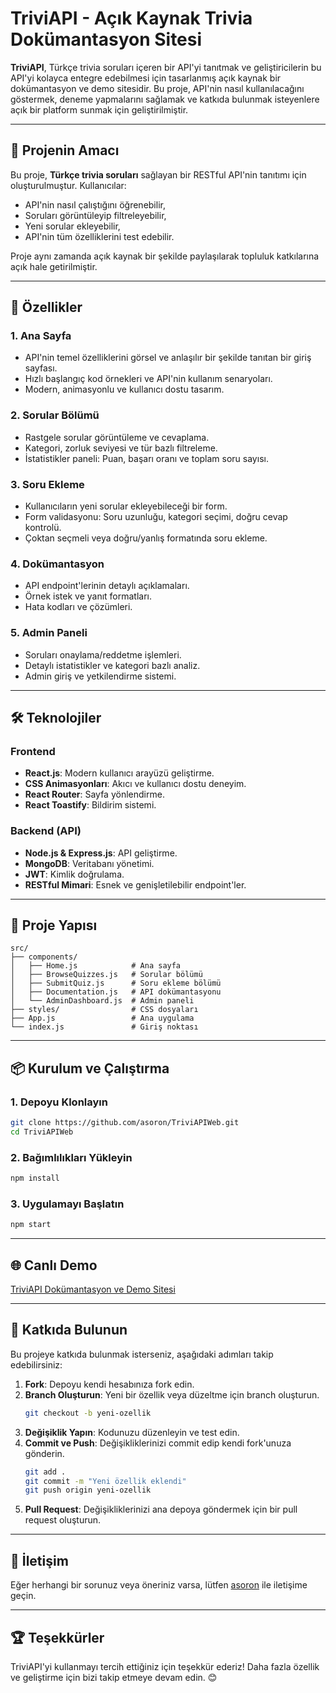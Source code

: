 # TriviAPI - Açık Kaynak Trivia Dokümantasyon Sitesi

**TriviAPI**, Türkçe trivia soruları içeren bir API'yi tanıtmak ve geliştiricilerin bu API'yi kolayca entegre edebilmesi için tasarlanmış açık kaynak bir dokümantasyon ve demo sitesidir. Bu proje, API'nin nasıl kullanılacağını göstermek, deneme yapmalarını sağlamak ve katkıda bulunmak isteyenlere açık bir platform sunmak için geliştirilmiştir.

---

## 📖 **Projenin Amacı**

Bu proje, **Türkçe trivia soruları** sağlayan bir RESTful API'nin tanıtımı için oluşturulmuştur. Kullanıcılar:
- API'nin nasıl çalıştığını öğrenebilir,
- Soruları görüntüleyip filtreleyebilir,
- Yeni sorular ekleyebilir,
- API'nin tüm özelliklerini test edebilir.

Proje aynı zamanda açık kaynak bir şekilde paylaşılarak topluluk katkılarına açık hale getirilmiştir.

---

## 🚀 **Özellikler**

### 1. **Ana Sayfa**
- API'nin temel özelliklerini görsel ve anlaşılır bir şekilde tanıtan bir giriş sayfası.
- Hızlı başlangıç kod örnekleri ve API'nin kullanım senaryoları.
- Modern, animasyonlu ve kullanıcı dostu tasarım.

### 2. **Sorular Bölümü**
- Rastgele sorular görüntüleme ve cevaplama.
- Kategori, zorluk seviyesi ve tür bazlı filtreleme.
- İstatistikler paneli: Puan, başarı oranı ve toplam soru sayısı.

### 3. **Soru Ekleme**
- Kullanıcıların yeni sorular ekleyebileceği bir form.
- Form validasyonu: Soru uzunluğu, kategori seçimi, doğru cevap kontrolü.
- Çoktan seçmeli veya doğru/yanlış formatında soru ekleme.

### 4. **Dokümantasyon**
- API endpoint'lerinin detaylı açıklamaları.
- Örnek istek ve yanıt formatları.
- Hata kodları ve çözümleri.

### 5. **Admin Paneli**
- Soruları onaylama/reddetme işlemleri.
- Detaylı istatistikler ve kategori bazlı analiz.
- Admin giriş ve yetkilendirme sistemi.

---

## 🛠️ **Teknolojiler**

### **Frontend**
- **React.js**: Modern kullanıcı arayüzü geliştirme.
- **CSS Animasyonları**: Akıcı ve kullanıcı dostu deneyim.
- **React Router**: Sayfa yönlendirme.
- **React Toastify**: Bildirim sistemi.

### **Backend (API)**
- **Node.js & Express.js**: API geliştirme.
- **MongoDB**: Veritabanı yönetimi.
- **JWT**: Kimlik doğrulama.
- **RESTful Mimari**: Esnek ve genişletilebilir endpoint'ler.

---

## 📂 **Proje Yapısı**

```
src/
├── components/
│   ├── Home.js            # Ana sayfa
│   ├── BrowseQuizzes.js   # Sorular bölümü
│   ├── SubmitQuiz.js      # Soru ekleme bölümü
│   ├── Documentation.js   # API dokümantasyonu
│   └── AdminDashboard.js  # Admin paneli
├── styles/                # CSS dosyaları
├── App.js                 # Ana uygulama
└── index.js               # Giriş noktası
```

---

## 📦 **Kurulum ve Çalıştırma**

### 1. **Depoyu Klonlayın**
```bash
git clone https://github.com/asoron/TriviAPIWeb.git
cd TriviAPIWeb
```

### 2. **Bağımlılıkları Yükleyin**
```bash
npm install
```

### 3. **Uygulamayı Başlatın**
```bash
npm start
```

---

## 🌐 **Canlı Demo**

[TriviAPI Dokümantasyon ve Demo Sitesi]([https://triviapi-demo.com](https://triviapidoc.onrender.com))

---

## 🤝 **Katkıda Bulunun**

Bu projeye katkıda bulunmak isterseniz, aşağıdaki adımları takip edebilirsiniz:

1. **Fork**: Depoyu kendi hesabınıza fork edin.
2. **Branch Oluşturun**: Yeni bir özellik veya düzeltme için branch oluşturun.
   ```bash
   git checkout -b yeni-ozellik
   ```
3. **Değişiklik Yapın**: Kodunuzu düzenleyin ve test edin.
4. **Commit ve Push**: Değişikliklerinizi commit edip kendi fork'unuza gönderin.
   ```bash
   git add .
   git commit -m "Yeni özellik eklendi"
   git push origin yeni-ozellik
   ```
5. **Pull Request**: Değişikliklerinizi ana depoya göndermek için bir pull request oluşturun.

---

## 💬 **İletişim**

Eğer herhangi bir sorunuz veya öneriniz varsa, lütfen [asoron](https://github.com/asoron) ile iletişime geçin.

---

## 🏆 **Teşekkürler**

TriviAPI'yi kullanmayı tercih ettiğiniz için teşekkür ederiz! Daha fazla özellik ve geliştirme için bizi takip etmeye devam edin. 😊
